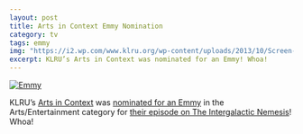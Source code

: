 ```yaml
---
layout: post
title: Arts in Context Emmy Nomination
category: tv
tags: emmy
img: "https://i2.wp.com/www.klru.org/wp-content/uploads/2013/10/Screen-shot-2013-10-01-at-4.11.05-PM-640x264.png"
excerpt: KLRU’s Arts in Context was nominated for an Emmy! Whoa!
---
```

[![Emmy](https://i2.wp.com/www.klru.org/wp-content/uploads/2013/10/Screen-shot-2013-10-01-at-4.11.05-PM-640x264.png)](http://www.klru.org/blog/2013/10/klru-nominated-for-17-emmy-awards/)

KLRU’s [Arts in Context](http://video.klru.tv/program/arts-in-context/) was [nominated for an Emmy](http://www.klru.org/blog/2013/10/klru-nominated-for-17-emmy-awards/) in the Arts/Entertainment category for [their episode on The Intergalactic Nemesis]()! Whoa!
